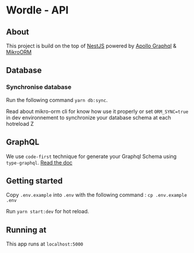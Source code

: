 # Wordle - API

## About

This project is build on the top of [NestJS](https://nestjs.com/) powered by [Apollo Graphql](https://www.apollographql.com/) & [MikroORM](https://mikro-orm.io/)

## Database

### Synchronise database

Run the following command `yarn db:sync`.

Read about mikro-orm cli for know how use it properly or set `ORM_SYNC=true` in dev environnement to synchronize your database schema at each hotreload Z

## GraphQL

We use `code-first` technique for generate your Graphql Schema using `type-graphql`. [Read the doc](https://typegraphql.com/)

## Getting started

Copy `.env.example` into `.env` with the following command : `cp .env.example .env`

Run `yarn start:dev` for hot reload.

## Running at

This app runs at `localhost:5000`
